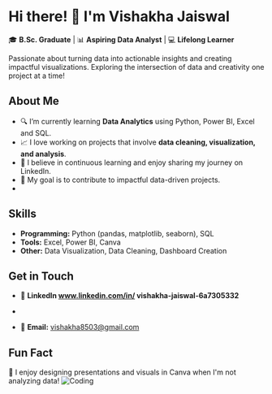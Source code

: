 # Hi there! 👋 I'm Vishakha Jaiswal
🎓 **B.Sc.  Graduate** | 📊 **Aspiring Data Analyst** | 💻 **Lifelong Learner**

Passionate about turning data into actionable insights and creating impactful visualizations. Exploring the intersection of data and creativity one project at a time!
## About Me
- 🔍 I’m currently learning **Data Analytics** using Python, Power BI, Excel and SQL.
- 📈 I love working on projects that involve **data cleaning, visualization, and analysis**.
- 🌟 I believe in continuous learning and enjoy sharing my journey on LinkedIn.
- 🎯 My goal is to contribute to impactful data-driven projects.
- 
## Skills
- **Programming:** Python (pandas, matplotlib, seaborn), SQL
- **Tools:** Excel, Power BI, Canva
- **Other:** Data Visualization, Data Cleaning, Dashboard Creation
## Get in Touch
- 💼 **LinkedIn www.linkedin.com/in/
vishakha-jaiswal-6a7305332**
*
- 📧 **Email:** vishakha8503@gmail.com

## Fun Fact
🎨 I enjoy designing presentations and visuals in Canva when I'm not analyzing data!
![Coding](https://media.giphy.com/media/qgQUggAC3Pfv687qPC/giphy.gif)

<!---
vishakha700/vishakha700 is a ✨ special ✨ repository because its `README.md` (this file) appears on your GitHub profile.
You can click the Preview link to take a look at your changes.
--->
